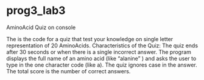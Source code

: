 # prog3_lab3
AminoAcid Quiz on console

The is the code for a quiz that test your knowledge on single letter representation of 20 AminoAcids.
Characteristics of the Quiz:
The quiz ends after 30 seconds or when there is a single incorrect answer.
The program displays the full name of an amino acid (like “alanine” ) and asks the user to type in the one character code (like a). The quiz ignores case in the answer.
The total score is the number of correct answers.

